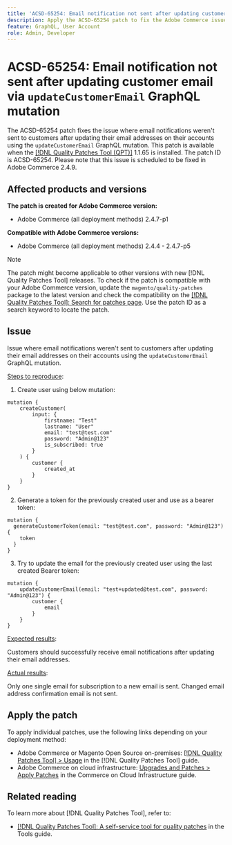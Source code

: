 ```yaml
---
title: 'ACSD-65254: Email notification not sent after updating customer email via `updateCustomerEmail` GraphQL mutation'
description: Apply the ACSD-65254 patch to fix the Adobe Commerce issue where email wasn't sent to customers after successfully updating their email addresses on their accounts using updateCustomerEmail [!DNL GraphQL] mutation.
feature: GraphQL, User Account
role: Admin, Developer
---
```


# ACSD-65254: Email notification not sent after updating customer email via `updateCustomerEmail` GraphQL mutation

The ACSD-65254 patch fixes the issue where email notifications weren't sent to customers after updating their email addresses on their accounts using the `updateCustomerEmail` GraphQL mutation. This patch is available when the [[!DNL Quality Patches Tool (QPT)]](/help/tools/quality-patches-tool/quality-patches-tool-to-self-serve-quality-patches.md) 1.1.65 is installed. The patch ID is ACSD-65254. Please note that this issue is scheduled to be fixed in Adobe Commerce 2.4.9.

## Affected products and versions

**The patch is created for Adobe Commerce version:**

* Adobe Commerce (all deployment methods) 2.4.7-p1

**Compatible with Adobe Commerce versions:**

* Adobe Commerce (all deployment methods) 2.4.4 - 2.4.7-p5

>[!NOTE]
>
>The patch might become applicable to other versions with new [!DNL Quality Patches Tool] releases. To check if the patch is compatible with your Adobe Commerce version, update the `magento/quality-patches` package to the latest version and check the compatibility on the [[!DNL Quality Patches Tool]: Search for patches page](https://experienceleague.adobe.com/tools/commerce-quality-patches/index.html). Use the patch ID as a search keyword to locate the patch.

## Issue

Issue where email notifications weren't sent to customers after updating their email addresses on their accounts using the `updateCustomerEmail` GraphQL mutation.

<u>Steps to reproduce</u>:

1. Create user using below mutation:

```
mutation {
	createCustomer(
		input: {
			firstname: "Test"
			lastname: "User"
			email: "test@test.com"
			password: "Admin@123"
			is_subscribed: true
		}
	) {
		customer {
			created_at
		}
	}
}
```

2. Generate a token for the previously created user and use as a bearer token:

```
mutation {
  generateCustomerToken(email: "test@test.com", password: "Admin@123") {
    token
  }
}
```

3. Try to update the email for the previously created user using the last created Bearer token:

```
mutation {
	updateCustomerEmail(email: "test+updated@test.com", password: "Admin@123") {
		customer {
			email
		}
	}
}
```

<u>Expected results</u>:

Customers should successfully receive email notifications after updating their email addresses.

<u>Actual results</u>:

Only one single email for subscription to a new email is sent.
Changed email address confirmation email is not sent.

## Apply the patch

To apply individual patches, use the following links depending on your deployment method:

* Adobe Commerce or Magento Open Source on-premises: [[!DNL Quality Patches Tool] > Usage](/help/tools/quality-patches-tool/usage.md) in the [!DNL Quality Patches Tool] guide.
* Adobe Commerce on cloud infrastructure: [Upgrades and Patches > Apply Patches](https://experienceleague.adobe.com/docs/commerce-cloud-service/user-guide/develop/upgrade/apply-patches.html) in the Commerce on Cloud Infrastructure guide.

## Related reading

To learn more about [!DNL Quality Patches Tool], refer to:

* [[!DNL Quality Patches Tool]: A self-service tool for quality patches](/help/tools/quality-patches-tool/quality-patches-tool-to-self-serve-quality-patches.md) in the Tools guide.